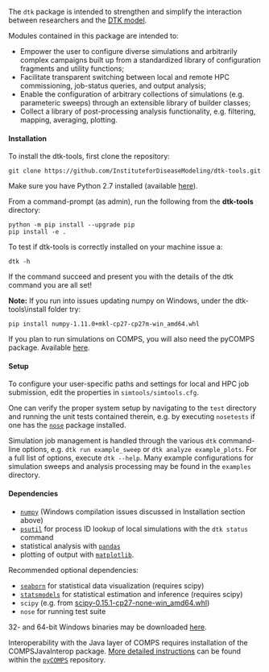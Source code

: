 The `dtk` package is intended to strengthen and simplify the interaction between researchers and the [DTK model](http://idmod.org/idmdoc/).

Modules contained in this package are intended to:
- Empower the user to configure diverse simulations and arbitrarily complex campaigns built up from a standardized library of configuration fragments and utility functions; 
- Facilitate transparent switching between local and remote HPC commissioning, job-status queries, and output analysis;
- Enable the configuration of arbitrary collections of simulations (e.g. parameteric sweeps) through an extensible library of builder classes; 
- Collect a library of post-processing analysis functionality, e.g. filtering, mapping, averaging, plotting.

#### Installation

To install the dtk-tools, first clone the repository:
```
git clone https://github.com/InstituteforDiseaseModeling/dtk-tools.git
```

Make sure you have Python 2.7 installed (available [here](https://www.python.org/downloads/)).

From a command-prompt (as admin), run the following from the **dtk-tools** directory:
```
python -m pip install --upgrade pip
pip install -e . 
```

To test if dtk-tools is correctly installed on your machine issue a:
```
dtk -h
```
If the command succeed and present you with the details of the dtk command you are all set!

**Note:** If you run into issues updating numpy on Windows, under the dtk-tools\install folder try:

```
pip install numpy-1.11.0+mkl-cp27-cp27m-win_amd64.whl
```

If you plan to run simulations on COMPS, you will also need the pyCOMPS package. Available [here](https://github.com/InstituteforDiseaseModeling/pyCOMPS).

#### Setup

To configure your user-specific paths and settings for local and HPC job submission, edit the properties in `simtools/simtools.cfg`.

One can verify the proper system setup by navigating to the `test` directory and running the unit tests contained therein, e.g. by executing `nosetests` if one has the [`nose`](http://nose.readthedocs.org/en/latest/index.html) package installed.

Simulation job management is handled through the various `dtk` command-line options, e.g. `dtk run example_sweep` or `dtk analyze example_plots`.  For a full list of options, execute `dtk --help`.  Many example configurations for simulation sweeps and analysis processing may be found in the `examples` directory.

#### Dependencies

* [`numpy`](https://pypi.python.org/pypi/numpy) (Windows compilation issues discussed in Installation section above)
* [`psutil`](https://pypi.python.org/pypi/psutil) for process ID lookup of local simulations with the `dtk status` command
* statistical analysis with [`pandas`](https://pypi.python.org/pypi/pandas)
* plotting of output with [`matplotlib`](https://pypi.python.org/pypi/matplotlib).

Recommended optional dependencies: 
* [`seaborn`](http://stanford.edu/~mwaskom/software/seaborn/) for statistical data visualization (requires scipy)
* [`statsmodels`](https://pypi.python.org/pypi/statsmodels) for statistical estimation and inference (requires scipy)
* `scipy` (e.g. from [scipy-0.15.1-cp27-none-win_amd64.whl](http://www.lfd.uci.edu/~gohlke/pythonlibs))
* `nose` for running test suite

32- and 64-bit Windows binaries may be downloaded [here](http://www.lfd.uci.edu/~gohlke/pythonlibs).

Interoperability with the Java layer of COMPS requires installation of the COMPSJavaInterop package.  [More detailed instructions](https://github.com/InstituteforDiseaseModeling/pyCOMPS/blob/master/README.md) can be found within the [`pyCOMPS`](https://github.com/InstituteforDiseaseModeling/pyCOMPS) repository.
